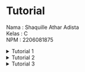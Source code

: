 # Tutorial

Nama : Shaquille Athar Adista </br>
Kelas : C </br>
NPM : 2206081875

<details>
<summary>Tutorial 1</summary>

### Reflection 1

Setelah mencoba lab satu saya menyadari bahwa pemahaman saya menggunakan Spring Boot masih kurang, dikarenakan saya baru pertama kali menggunakan Spring Boot. </br>

Saya sudah mencoba untuk menerapkan clean code pada code yang telah saya buat, namun kemungkinan penerapan clean code saya terapkan masih memiliki kekurangan.

Clean code yang sudah diterapkan:
- Nama variabel yang jelas dan self-explained.
- Nama fungsi yang jelas dan self-explained.
- Fungsi yang hanya melakukan satu tugas (tugas yang sederhana).
- Error handling, saya sudah menerapkan beberapa error handling pada kode saya.
- Saya sudah menerapkan OOP dan juga interface agar kode yang saya buat lebih terstruktur dan rapi.

Secure code yang sudah saya terapkan (Saya kurang yakin apakah ini termasuk secure code):
- Menerapkan post untuk create product, edit product, dan delete product

Kekurangan code saya terdapat pada fungsi edit dan delete yang masih menggunakan metode post, seharusnya edit bisa menggunakan metode put dan delete bisa menggunakan metode delete.


### Reflection 2



1. Unit test memiliki fungsi untuk melakukan pengecekan apakah kode kita berjalan secara semestinya. Unit test menurut saya sangat berguna dikarenakan jika kita mengganti-ganti kode, kita bisa melakukan pengecekan secara otomatis dan cepat.  Kita bisa mengutamakan membuat unit test yang memeriksa hal-hal yang signifikan dalam kode, setelah hal signifikan selesai diperiksa barulah kita fokus membuat unit test yang fokus ke hal-hal detail. Menurut saya untuk membuat unit test yang bisa cover 100% kode kita sangatlah sulit dan membuang-buang banyak waktu . Selain itu, walaupun kita berhasil membuat unit test yang sudah cover 100% keseluruhan kode, tidak menjamin bahwa kode tersebut akan bebas dari bug karena mungkin saja ada edge case yang kita lewatkan. Setelah saya baca dari google, unit test yang optimal adalah unit test yang bisa cover 70-80% code kita.


2. Dikarenakan fuctional testnya memiliki setup prosedur dan variable yang sama maka akan menyebabkan code menjadi kurang clean dikarenakan adanya redundant dan duplikasi, seharusnya kita bisa menyatukan kode-kode tersebut dalam satu file atau melakukan extend class dari class yang ada pada CreateProductFunctionalTest.java agar tidak terjadi redundant dan duplikasi. Selain itu, juga ada kemungkinan masalah pemeliharaan dikarenakan kode yang mirip dapat membuat kita mengalami kebingungan.
</details>

<details>
    <summary>Tutorial 2</summary>

### Reflection

Code coverage

![image](https://github.com/AtharAdista/tutorial-1/assets/117746860/2f93209a-2e7c-4935-9456-7b86b46f53d9)


Ada beberapa masalah kode yang dideteksi oleh sonarcloud, berikut kode yang saya perbaiki demi meningkatkan kualitas kode saya
- Dalam penamaan fungsi harus menggunakan camel case, namun ada beberapa fungsi saya yang tidak menerapkan hal ini. Setelah menerima code quality dari sonarcloud akhirnya saya memperbaiki masalah ini (misalnya mengganti method HomePage menjadi homePage)
- Consistency (Add description to table tag). Masalah kedua dari kode saya yang dilaporkan oleh sonarcloud adalah harus memakai description jika menggunakan tag `<table>`. Untuk memperbaiki masalah ini, saya menambahkan deskripsi ke dalam table saya.
- Saya juga memperbaiki beberapa penamaan file HTML saya, dikarenakan ternyata jika deploy di koyeb, maka file html akan menjadi case sensitive.

Strategi saya untuk memperbaiki kualitas kode saya adalah dengan memanfaatkan sonarcloud, yang mana dengan menggunakan sonarcloud, maka kita akan tahu beberapa masalah pada kode kita dan cara mengimprove kode tersebut.

Menurut saya, kode saya sudah menerapkan CI/CD, namun mungkin penggunaannya masih belum maksimal, alasan saya mengatakan mengapa kode saya sudah menerapkan CI/CD adalah dikarenakan kode saya sudah menggunakan gradle yang mana membuat proyek java tanpa perlu compile secara manual satu persatu. Selain itu, saya sudah menerapkan penggunaan github action (ci.yml) untuk melakukan pengetesan kode secara otomatis setiap melakukan push ataupun pull ke repo github dan saya juga menggunakan beberapa tool yang dapat mengecek kualitas kode (scorecard.yml dan sonarcloud.yml) secara otomatis ketika saya melakukan push ataupun pull ke repo github. Dalam melakukan deploy, proses deploy akan terjadi secara otomatis setiap saya melakukan push ataupun pull ke repo github saya.
</details>

<details>
    <summary>
        Tutorial 3
    </summary>

1. Pada proyek ini, saya menerapkan SOLID principle
   - SRP (Single responsiblity principle), prinsip ini memiliki arti bahwa sebuah class cuman boleh melakukan satu pekerjaan saja. Contoh penerapan SRP dalam proyek saya adalah memisahkan antara ProductController dengan CarController dalam file yang berbeda karena tugas mereka yang berbeda.
   - OCP (Open-closed principle), prinsip ini memiliki arti bahwa sistem perangkat lunak (kelas, modul, fungsi, dll) harus terbuka untuk perluasan tetapi tertutup untuk modifikasi.Contoh penerapannya pada proyek ini adalah dengan membuat class untuk interface product, sehingga jika kita nantinya ingin membuat product baru, kita bisa implement interface product yang sudah tersedia
   - LSP (Liskov Substitution Principle), prinsip ini memiliki arti bahwa objek dari suatu kelas harus dapat diganti dengan objek dari kelas induknya tanpa mengganggu kebenaran program. Pada proyek ini diterapkan saat kita mengganti kelas `CarServiceImpl` dengan `CarService` pada `CarController` maka tidak akan terjadi error.
   - ISP (Interface Segregation Principle), prinsip ini memiliki arti bahwa interface yang besar dapat dipecah-pecah ke interface yang lebih kecil sehingga tidak perlu memaksa membuat suatu method yang tidak relevan bagi kelas tersebut. Dalam proyek ini sudah diterapkan dengan membuat CarService yang hanya berfokus untuk car saja, sehingga nantinya kita bisa membuat method yang spesifik untuk car saja.
   - DIP (Dependency Inversion Principle), prinsip ini memiliki arti bahwa modul tingkat tinggi tidak boleh tergantung pada modul tingkat rendah, tetapi harus bergantung pada abstraksi. Pada proyek ini diterapkan dengan memanggil kelas `CarService` bukan kelas `CarServiceImpl` pada `CarController`


2. Keuntungan penerapan SOLID principle
   - Kode akan lebih clean dan terstruktur, penerapan SRP membuat saya memisahkan CarController dan ProductController dalam file yang berbeda sehingga akan membuat kode menjadi lebih mudah dipahami, penerapan ISP juga membuat interface menjadi lebih spesifik contohnya pada penerapan `CarService`.
   - Kode akan fleksibel, penerapan OCP membuat kita dapat membuat fitur baru tanpa memodifikasi kode yang sudah ada contohnya seperti penerapan interface pada `CarService`, dengan adanya `CarService` nantinya kita dapat membuat suatu fitur baru tanpa perlu merubah kelas yang sudah ada, penerapan LSP membuat kita dapat mengganti suatu kelas dengan kelas turunannya tanpa menyebabkan kesalahan. Selain itu, dengan penerapan DIP kita dapat mengurangi ketergantungan antar kode, jadinya kita dapat dengan mudah menerapkan fitur baru tanpa menyebabkan adanya kesalahan.


3. Kekurangan jika tidak menerapkan SOLID princile
   - Kode akan sulit di maintain, contoh dari kasus ini adalah ketika kita tidak menerapkan pemisahan antara CarController dan ProductController dalam file yang berbeda. Jika kita menyatukan dua kelas tersebut dalam file yang sama, maka nantinya kita akan mengalami kebingungan karena dalam satu file terdapat kelas berbeda yang tujuannya berbeda.
   - Kode akan sulit di pahami, contoh dari kasus ini adalah ketika tidak menerapkan DIP, maka kode akan memiliki ketergantungan yang tinggi, selain itu tidak menerapkan SRP akan membuat kode sulit dipahami karena ada kemungkinan bahwa ada class yang memiliki tugas yang sangat banyak.
   - Kode kurang fleksibel, dengan tidak menerapkan prinsip LSP dan OCP maka kode kita akan rentan terhadap perubahan dan sulit diperluas dikarenakan adanya potensi error.
   - Kode akan kurang relevan, dengan tidak menerapkan prinsip ISP maka kode kita akan memiliki banyak sekali method-method yang tidak relevan.
</details>